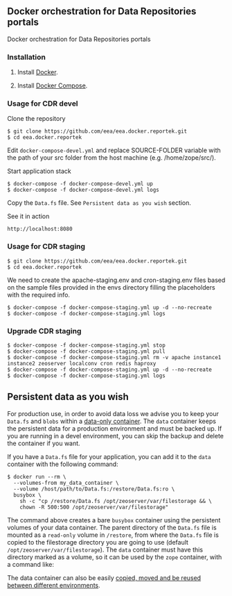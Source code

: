 ## Docker orchestration for Data Repositories portals

Docker orchestration for Data Repositories portals


### Installation

1. Install [Docker](https://www.docker.com/).

2. Install [Docker Compose](https://docs.docker.com/compose/).


### Usage for CDR devel

Clone the repository

    $ git clone https://github.com/eea/eea.docker.reportek.git
    $ cd eea.docker.reportek

Edit `docker-compose-devel.yml` and replace SOURCE-FOLDER variable with the path of your src folder from the host machine (e.g. /home/zope/src/).

Start application stack

    $ docker-compose -f docker-compose-devel.yml up
    $ docker-compose -f docker-compose-devel.yml logs

Copy the `Data.fs` file. See `Persistent data as you wish` section.

See it in action

    http://localhost:8080


### Usage for CDR staging

    $ git clone https://github.com/eea/eea.docker.reportek.git
    $ cd eea.docker.reportek


We need to create the apache-staging.env and cron-staging.env files based
on the sample files provided in the envs directory filling the placeholders with the required info.


    $ docker-compose -f docker-compose-staging.yml up -d --no-recreate
    $ docker-compose -f docker-compose-staging.yml logs


### Upgrade CDR staging

    $ docker-compose -f docker-compose-staging.yml stop
    $ docker-compose -f docker-compose-staging.yml pull
    $ docker-compose -f docker-compose-staging.yml rm -v apache instance1 instance2 zeoserver localconv cron redis haproxy
    $ docker-compose -f docker-compose-staging.yml up -d --no-recreate
    $ docker-compose -f docker-compose-staging.yml logs


## Persistent data as you wish

For production use, in order to avoid data loss we advise you to keep your `Data.fs` and `blobs` within
a [data-only container](https://medium.com/@ramangupta/why-docker-data-containers-are-good-589b3c6c749e).
The `data` container keeps the persistent data for a production environment and must be backed up.
If you are running in a devel environment, you can skip the backup and delete the container if you want.

If you have a `Data.fs` file for your application, you can add it to the `data` container with the following
command:

    $ docker run --rm \
      --volumes-from my_data_container \
      --volume /host/path/to/Data.fs:/restore/Data.fs:ro \
      busybox \
        sh -c "cp /restore/Data.fs /opt/zeoserver/var/filestorage && \
        chown -R 500:500 /opt/zeoserver/var/filestorage"

The command above creates a bare `busybox` container using the persistent volumes of your data container.
The parent directory of the `Data.fs` file is mounted as a `read-only` volume in `/restore`, from where the
`Data.fs` file is copied to the filestorage directory you are going to use (default `/opt/zeoserver/var/filestorage`).
The `data` container must have this directory marked as a volume, so it can be used by the `zope` container,
with a command like:

The data container can also be easily [copied, moved and be reused between different environments](https://docs.docker.com/userguide/dockervolumes/#backup-restore-or-migrate-data-volumes).
